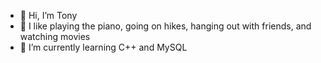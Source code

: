 - 👋 Hi, I’m Tony
- 👀 I like playing the piano, going on hikes, hanging out with friends, and watching movies
- 🌱 I’m currently learning C++ and MySQL
